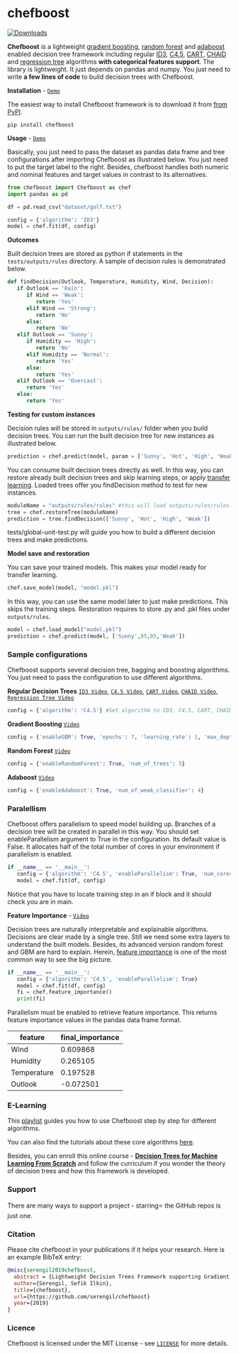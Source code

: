 # chefboost

[![Downloads](https://pepy.tech/badge/chefboost)](https://pepy.tech/project/chefboost)

**Chefboost** is a lightweight [gradient boosting](https://sefiks.com/2018/10/04/a-step-by-step-gradient-boosting-decision-tree-example/), [random forest](https://sefiks.com/2017/11/19/how-random-forests-can-keep-you-from-decision-tree/) and [adaboost](https://sefiks.com/2018/11/02/a-step-by-step-adaboost-example/) enabled decision tree framework including regular [ID3](https://sefiks.com/2017/11/20/a-step-by-step-id3-decision-tree-example/), [C4.5](https://sefiks.com/2018/05/13/a-step-by-step-c4-5-decision-tree-example/), [CART](https://sefiks.com/2018/08/27/a-step-by-step-cart-decision-tree-example/), [CHAID](https://sefiks.com/2020/03/18/a-step-by-step-chaid-decision-tree-example/) and [regression tree](https://sefiks.com/2018/08/28/a-step-by-step-regression-decision-tree-example/) algorithms **with categorical features support**. The library is lightweight. It just depends on pandas and numpy. You just need to write **a few lines of code** to build decision trees with Chefboost.

**Installation** - [`Demo`](https://youtu.be/YYF993HTHf8)

The easiest way to install Chefboost framework is to download it from [from PyPI](https://pypi.org/project/chefboost).
 
```
pip install chefboost
```

**Usage** - [`Demo`](https://youtu.be/Z93qE5eb6eg)

Basically, you just need to pass the dataset as pandas data frame and tree configurations after importing Chefboost as illustrated below. You just need to put the target label to the right. Besides, chefboost handles both numeric and nominal features and target values in contrast to its alternatives.

```python
from chefboost import Chefboost as chef
import pandas as pd

df = pd.read_csv("dataset/golf.txt")

config = {'algorithm': 'ID3'}
model = chef.fit(df, config)
```

**Outcomes**

Built decision trees are stored as python if statements in the `tests/outputs/rules` directory. A sample of decision rules is demonstrated below.

```python
def findDecision(Outlook, Temperature, Humidity, Wind, Decision):
   if Outlook == 'Rain':
      if Wind == 'Weak':
         return 'Yes'
      elif Wind == 'Strong':
         return 'No'
      else:
         return 'No'
   elif Outlook == 'Sunny':
      if Humidity == 'High':
         return 'No'
      elif Humidity == 'Normal':
         return 'Yes'
      else:
         return 'Yes'
   elif Outlook == 'Overcast':
      return 'Yes'
   else:
      return 'Yes'
 ```

**Testing for custom instances**

Decision rules will be stored in `outputs/rules/` folder when you build decision trees. You can run the built decision tree for new instances as illustrated below.

```python
prediction = chef.predict(model, param = ['Sunny', 'Hot', 'High', 'Weak'])
```

You can consume built decision trees directly as well. In this way, you can restore already built decision trees and skip learning steps, or apply [transfer learning](https://youtu.be/9hX8ir7_ZtA). Loaded trees offer you findDecision method to test for new instances.

```python
moduleName = "outputs/rules/rules" #this will load outputs/rules/rules.py
tree = chef.restoreTree(moduleName)
prediction = tree.findDecision(['Sunny', 'Hot', 'High', 'Weak'])
```

tests/global-unit-test.py will guide you how to build a different decision trees and make predictions.

**Model save and restoration**

You can save your trained models. This makes your model ready for transfer learning.

```python
chef.save_model(model, "model.pkl")
```

In this way, you can use the same model later to just make predictions. This skips the training steps. Restoration requires to store .py and .pkl files under `outputs/rules`.

```python
model = chef.load_model("model.pkl")
prediction = chef.predict(model, ['Sunny',85,85,'Weak'])
```

### Sample configurations

Chefboost supports several decision tree, bagging and boosting algorithms. You just need to pass the configuration to use different algorithms.

**Regular Decision Trees** [`ID3 Video`](https://youtu.be/Z93qE5eb6eg), [`C4.5 Video`](https://youtu.be/kjhQHmtDaAA), [`CART Video`](https://youtu.be/CSApBetgukM), [`CHAID Video`](https://youtu.be/dcnFuS4QILg), [`Regression Tree Video`](https://youtu.be/pCQ2RCa20Bg)

```python
config = {'algorithm': 'C4.5'} #Set algorithm to ID3, C4.5, CART, CHAID or Regression
```

**Gradient Boosting** [`Video`](https://youtu.be/KFsnZKMKNAE)

```python
config = {'enableGBM': True, 'epochs': 7, 'learning_rate': 1, 'max_depth': 5}
```

**Random Forest** [`Video`](https://youtu.be/J7hDtV261PQ)

```python
config = {'enableRandomForest': True, 'num_of_trees': 5}
```

**Adaboost** [`Video`](https://youtu.be/Obj208F6e7k)

```python
config = {'enableAdaboost': True, 'num_of_weak_classifier': 4}
```

### Paralellism

Chefboost offers parallelism to speed model building up. Branches of a decision tree will be created in parallel in this way. You should set enableParallelism argument to True in the configuration. Its default value is False. It allocates half of the total number of cores in your environment if parallelism is enabled.

```python
if __name__ == '__main__':
   config = {'algorithm': 'C4.5', 'enableParallelism': True, 'num_cores': 2}
   model = chef.fit(df, config)
```

Notice that you have to locate training step in an if block and it should check you are in main.

**Feature Importance** - [`Video`](https://youtu.be/NFLQT6Ta4-k)

Decision trees are naturally interpretable and explainable algorithms. Decisions are clear made by a single tree. Still we need some extra layers to understand the built models. Besides, its advanced version random forest and GBM are hard to explain. Herein, [feature importance](https://sefiks.com/2020/04/06/feature-importance-in-decision-trees/) is one of the most common way to see the big picture.

```python
if __name__ == '__main__':
   config = {'algorithm': 'C4.5', 'enableParallelism': True}
   model = chef.fit(df, config)
   fi = chef.feature_importance()
   print(fi)
```

Parallelism must be enabled to retrieve feature importance. This returns feature importance values in the pandas data frame format.

| feature     | final_importance |
| ---         | ---              |
| Wind        | 0.609868         |
| Humidity    | 0.265105         |
| Temperature | 0.197528         |
| Outlook     | -0.072501        |

### E-Learning

This [playlist](https://www.youtube.com/playlist?list=PLsS_1RYmYQQHp_xZObt76dpacY543GrJD) guides you how to use Chefboost step by step for different algorithms. 

You can also find the tutorials about these core algorithms [here](https://sefiks.com/tag/decision-tree/). 

Besides, you can enroll this online course - [**Decision Trees for Machine Learning From Scratch**](https://www.udemy.com/course/decision-trees-for-machine-learning/?referralCode=FDC9B836EC6DAA1A663A) and follow the curriculum if you wonder the theory of decision trees and how this framework is developed.

### Support

There are many ways to support a project - starring⭐️ the GitHub repos is just one.

### Citation

Please cite chefboost in your publications if it helps your research. Here is an example BibTeX entry:

```BibTeX
@misc{serengil2019chefboost,
  abstract = {Lightweight Decision Trees Framework supporting Gradient Boosting (GBDT, GBRT, GBM), Random Forest and Adaboost w/categorical features support for Python},
  author={Serengil, Sefik Ilkin},
  title={chefboost},
  url={https://github.com/serengil/chefboost}
  year={2019}
}
```

### Licence

Chefboost is licensed under the MIT License - see [`LICENSE`](https://github.com/serengil/chefboost/blob/master/LICENSE) for more details.
